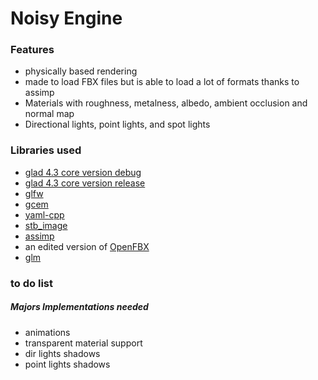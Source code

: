 <h1>Noisy Engine </H1>

<H3>Features</H3>

- physically based rendering
- made to load FBX files but is able to load a lot of formats thanks to assimp
- Materials with roughness, metalness, albedo, ambient occlusion and normal map
- Directional lights, point lights, and spot lights

<H3>Libraries used</H3>

- <a href="https://glad.dav1d.de/">glad 4.3 core version debug</a>
- <a href="https://glad.dav1d.de/">glad 4.3 core version release</a>
- <a href="https://www.glfw.org/">glfw</a>
- <a href="https://github.com/kthohr/gcem">gcem</a>
- <a href="https://github.com/jbeder/yaml-cpp">yaml-cpp</a>
- <a href="https://github.com/nothings/stb/blob/master/stb_image.h">stb_image</a>
- <a href="https://github.com/assimp/assimp">assimp</a>
- an edited version of <a href="https://github.com/nem0/OpenFBX">OpenFBX</a>
- <a href="http://glm.g-truc.net/0.9.9/index.html">glm</a>


<H3>to do list</H3>

<H5>Majors Implementations needed</H5>

- animations
- transparent material support
- dir lights shadows
- point lights shadows
